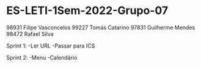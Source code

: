 # ES-LETI-1Sem-2022-Grupo-07
98931 Filipe Vasconcelos
99227 Tomás Catarino
97831 Guilherme Mendes
98472 Rafael Silva

Sprint 1:
-Ler URL
-Passar para ICS

Sprint 2:
-Menu
-Calendário
